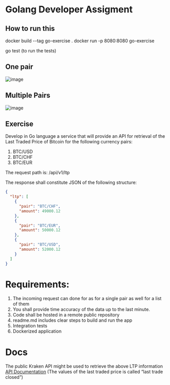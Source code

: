 # Golang Developer Assigment

## How to run this

docker build --tag go-exercise .
docker run -p 8080:8080 go-exercise

go test (to run the tests)

## One pair
![image](https://github.com/LucasRosello/go-exercise/assets/55340118/0308689b-c9ee-4a9b-99c8-dde7c313f878)

## Multiple Pairs

![image](https://github.com/LucasRosello/go-exercise/assets/55340118/acb3485c-15c8-49c3-abf2-58820fe2750c)

## Exercise
Develop in Go language a service that will provide an API for retrieval of the Last Traded Price of Bitcoin for the following currency pairs:

1. BTC/USD
2. BTC/CHF
3. BTC/EUR


The request path is:
/api/v1/ltp

The response shall constitute JSON of the following structure:
```json
{
  "ltp": [
    {
      "pair": "BTC/CHF",
      "amount": 49000.12
    },
    {
      "pair": "BTC/EUR",
      "amount": 50000.12
    },
    {
      "pair": "BTC/USD",
      "amount": 52000.12
    }
  ]
}

```

# Requirements:

1. The incoming request can done for as for a single pair as well for a list of them
2. You shall provide time accuracy of the data up to the last minute.
3. Code shall be hosted in a remote public repository
4. readme.md includes clear steps to build and run the app
5. Integration tests
6. Dockerized application

# Docs
The public Kraken API might be used to retrieve the above LTP information
[API Documentation](https://docs.kraken.com/rest/#tag/Spot-Market-Data/operation/getTickerInformation)
(The values of the last traded price is called “last trade closed”)
